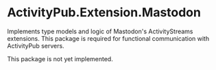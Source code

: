# ActivityPub.Extension.Mastodon

Implements type models and logic of Mastodon's ActivityStreams extensions.
This package is required for functional communication with ActivityPub servers.

This package is not yet implemented.
